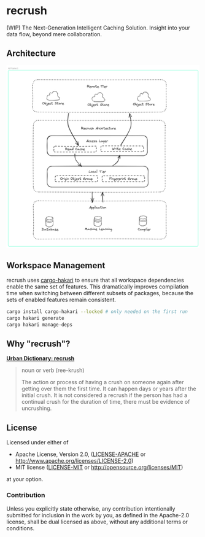 # recrush

(WIP) The Next-Generation Intelligent Caching Solution. Insight into your data flow, beyond mere collaboration.

## Architecture

![recrush architecture](./docs/assets/img/recrush-architecture.png)

## Workspace Management

recrush uses [cargo-hakari](https://crates.io/crates/cargo-hakari) to ensure that all workspace dependencies enable the same set of features. This dramatically improves compilation time when switching between different subsets of packages, because the sets of enabled features remain consistent.

```bash
cargo install cargo-hakari --locked # only needed on the first run
cargo hakari generate
cargo hakari manage-deps
```

## Why "recrush"?

**[Urban Dictionary: recrush]**

> noun or verb (ree-krush)
>
> The action or process of having a crush on someone again after getting over them the first time.
> It can happen days or years after the initial crush.
> It is not considered a recrush if the person has had a continual crush for the duration of time, there must be evidence of uncrushing. 

[Urban Dictionary: recrush]: https://www.urbandictionary.com/define.php?term=recrush

## License

Licensed under either of

- Apache License, Version 2.0, ([LICENSE-APACHE](LICENSE-APACHE) or <http://www.apache.org/licenses/LICENSE-2.0>)
- MIT license ([LICENSE-MIT](LICENSE-MIT) or <http://opensource.org/licenses/MIT>)

at your option.

### Contribution

Unless you explicitly state otherwise, any contribution intentionally submitted for inclusion in the work by you, as defined in the Apache-2.0 license, shall be dual licensed as above, without any additional terms or conditions.
